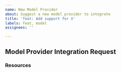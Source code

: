 ```yaml
---
name: New Model Provider
about: Suggest a new model provider to integrate
title: 'feat: Add support for X'
labels: feat, model
assignees: ''

---
```


## Model Provider Integration Request
<!--
Describe the model provider and the models that it provides.
-->

### Resources
<!--
Links to API docs, SDKs or any other information that would help in the integration of the new model provider.
-->
